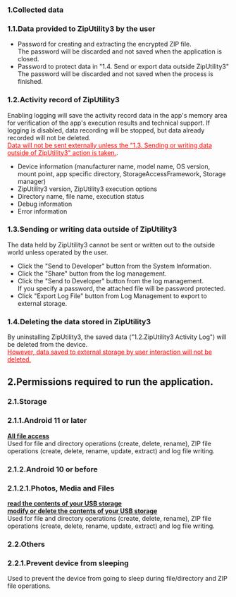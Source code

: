 ### 1.Collected data  
### 1.1.Data provided to ZipUtility3 by the user  

- Password for creating and extracting the encrypted ZIP file.  
The password will be discarded and not saved when the application is closed.  
- Password to protect data in "1.4. Send or export data outside ZipUtility3"   
The password will be discarded and not saved when the process is finished.  

### 1.2.Activity record of ZipUtility3  

Enabling logging will save the activity record data in the app's memory area for verification of the app's execution results and technical support. If logging is disabled, data recording will be stopped, but data already recorded will not be deleted.  
<span style="color:red;"><u>Data will not be sent externally unless the "1.3. Sending or writing data outside of ZipUtility3" action is taken.</u></span>.  

- Device information (manufacturer name, model name, OS version, mount point, app specific directory, StorageAccessFramework, Storage manager)  
- ZipUtility3 version, ZipUtility3 execution options  
- Directory name, file name, execution status  
- Debug information  
- Error information  

### 1.3.Sending or writing data outside of ZipUtility3  

The data held by ZipUtility3 cannot be sent or written out to the outside world unless operated by the user.  

- Click the "Send to Developer" button from the System Information.  
- Click the "Share" button from the log management.  
- Click the "Send to Developer" button from the log management.  
If you specify a password, the attached file will be password protected.  
- Click "Export Log File" button from Log Management to export to external storage.  

### 1.4.Deleting the data stored in ZipUtility3  

By uninstalling ZipUtility3, the saved data ("1.2.ZipUtility3 Activity Log") will be deleted from the device.  
<span style="color: red;"><u>However, data saved to external storage by user interaction will not be deleted. </u></span>  

## 2.Permissions required to run the application.  

### 2.1.Storage  

### 2.1.1.Android 11 or later  
**<u>All file access</u>**  
Used for file and directory operations (create, delete, rename), ZIP file operations (create, delete, rename, update, extract) and log file writing.  

### 2.1.2.Android 10 or before  

### 2.1.2.1.Photos, Media and Files  
**<u>read the contents of your USB storage</u>**  
**<u>modify or delete the contents of your USB storage</u>**  
Used for file and directory operations (create, delete, rename), ZIP file operations (create, delete, rename, update, extract) and log file writing.  

### 2.2.Others  

### 2.2.1.Prevent device from sleeping  
Used to prevent the device from going to sleep during file/directory and ZIP file operations.  
